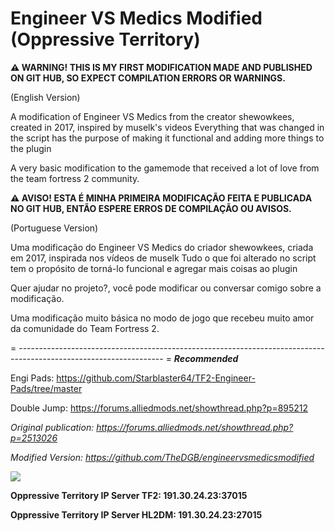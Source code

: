 # Engineer VS Medics Modified (Oppressive Territory)

**⚠ WARNING! THIS IS MY FIRST MODIFICATION MADE AND PUBLISHED ON GIT HUB, SO EXPECT COMPILATION ERRORS OR WARNINGS.**

(English Version)

A modification of Engineer VS Medics from the creator shewowkees, created in 2017, inspired by muselk's videos
Everything that was changed in the script has the purpose of making it functional and adding more things to the plugin

A very basic modification to the gamemode that received a lot of love from the team fortress 2 community.





**⚠ AVISO! ESTA É MINHA PRIMEIRA MODIFICAÇÃO FEITA E PUBLICADA NO GIT HUB, ENTÃO ESPERE ERROS DE COMPILAÇÃO OU AVISOS.**

(Portuguese Version)

Uma modificação do Engineer VS Medics do criador shewowkees, criada em 2017, inspirada nos vídeos de muselk
Tudo o que foi alterado no script tem o propósito de torná-lo funcional e agregar mais coisas ao plugin

Quer ajudar no projeto?, você pode modificar ou conversar comigo sobre a modificação.

Uma modificação muito básica no modo de jogo que recebeu muito amor da comunidade do Team Fortress 2.


= ------------------------------------------------------------------------------------------------------------------ =
***Recommended***

Engi Pads: https://github.com/Starblaster64/TF2-Engineer-Pads/tree/master

Double Jump: https://forums.alliedmods.net/showthread.php?p=895212

*Original publication: https://forums.alliedmods.net/showthread.php?p=2513026*

*Modified Version: https://github.com/TheDGB/engineervsmedicsmodified*


[![](https://dcbadge.vercel.app/api/server/xftqrvZSAw)](https://discord.gg/xftqrvZSAw)

**Oppressive Territory IP Server TF2: 191.30.24.23:37015**

**Oppressive Territory IP Server HL2DM: 191.30.24.23:27015**
